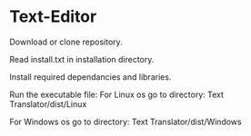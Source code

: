 # Text-Editor

Download or clone repository.

Read install.txt in installation directory.

Install required dependancies and libraries.

Run the executable file:
  For Linux os go to directory: Text Translator/dist/Linux
  
  For Windows os go to directory: Text Translator/dist/Windows

